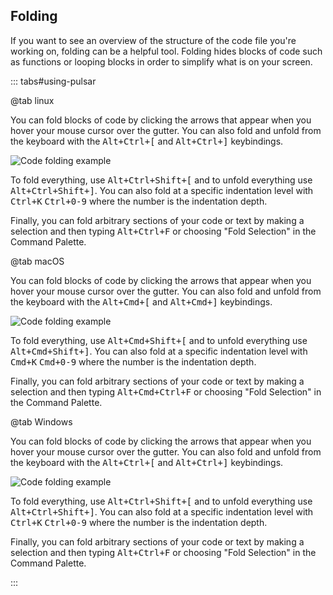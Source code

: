 ## Folding

If you want to see an overview of the structure of the code file you're working
on, folding can be a helpful tool. Folding hides blocks of code such as
functions or looping blocks in order to simplify what is on your screen.

::: tabs#using-pulsar

@tab linux

You can fold blocks of code by clicking the arrows that appear when you hover
your mouse cursor over the gutter. You can also fold and unfold from the
keyboard with the <kbd>Alt+Ctrl+[</kbd> and <kbd>Alt+Ctrl+]</kbd> keybindings.

![Code folding example](@images/atom/folding.png "Code folding example")

To fold everything, use <kbd>Alt+Ctrl+Shift+[</kbd> and to unfold everything use
<kbd>Alt+Ctrl+Shift+]</kbd>. You can also fold at a specific indentation level
with <kbd>Ctrl+K</kbd> <kbd>Ctrl+0-9</kbd> where the number is the indentation
depth.

Finally, you can fold arbitrary sections of your code or text by making a
selection and then typing <kbd>Alt+Ctrl+F</kbd> or choosing "Fold Selection" in
the Command Palette.

@tab macOS

You can fold blocks of code by clicking the arrows that appear when you hover
your mouse cursor over the gutter. You can also fold and unfold from the
keyboard with the <kbd>Alt+Cmd+[</kbd> and <kbd>Alt+Cmd+]</kbd> keybindings.

![Code folding example](@images/atom/folding.png "Code folding example")

To fold everything, use <kbd>Alt+Cmd+Shift+[</kbd> and to unfold everything use
<kbd>Alt+Cmd+Shift+]</kbd>. You can also fold at a specific indentation level
with <kbd>Cmd+K</kbd> <kbd>Cmd+0-9</kbd> where the number is the indentation
depth.

Finally, you can fold arbitrary sections of your code or text by making a
selection and then typing <kbd>Alt+Cmd+Ctrl+F</kbd> or choosing "Fold Selection"
in the Command Palette.

@tab Windows

You can fold blocks of code by clicking the arrows that appear when you hover
your mouse cursor over the gutter. You can also fold and unfold from the
keyboard with the <kbd>Alt+Ctrl+[</kbd> and <kbd>Alt+Ctrl+]</kbd> keybindings.

![Code folding example](@images/atom/folding.png "Code folding example")

To fold everything, use <kbd>Alt+Ctrl+Shift+[</kbd> and to unfold everything use
<kbd>Alt+Ctrl+Shift+]</kbd>. You can also fold at a specific indentation level
with <kbd>Ctrl+K</kbd> <kbd>Ctrl+0-9</kbd> where the number is the indentation
depth.

Finally, you can fold arbitrary sections of your code or text by making a
selection and then typing <kbd>Alt+Ctrl+F</kbd> or choosing "Fold Selection" in
the Command Palette.

:::
